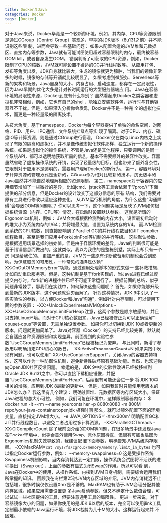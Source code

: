 ```yaml
---
title: Docker与Java
categories: Docker
tags: [Docker]
---
```


对于Java来说，Docker毕竟是一个较新的环境，例如，其内存、CPU等资源限制是通过CGroup（Control Group）实现的，早期的JDK版本（8u131之前）并不能识别这些限
制，进而会导致一些基础问题：
如果未配置合适的JVM堆和元数据区、直接内存等参数，Java就有可能试图使用超过容器限制的内存，最终被容器OOM kill，或者自身发生OOM。
错误判断了可获取的CPU资源，例如，Docker限制了CPU的核数，JVM就可能设置不合适的GC并行线程数等。
从应用打包、发布等角度出发，JDK自身就比较大，生成的镜像就更为臃肿，当我们的镜像非常多的时候，镜像的存储等开销就比较明显了。
如果考虑到微服务、Serverless等新的架构和场景，Java自身的大小、内存占用、启动速度，都存在一定局限性，因为Java早期的优化大多是针对长时间运行的大型服务器端应
用。
Java在容器环境的局限性来源，Docker到底有什么特别？
虽然看起来Docker之类容器和虚拟机非常相似，例如，它也有自己的shell，能独立安装软件包，运行时与其他容器互不干扰。但是，如果深入分析你会发现，Docker并不是一种完
全的虚拟化技术，而更是一种轻量级的隔离技术。
<!--more-->

从技术角度，基于namespace，Docker为每个容器提供了单独的命名空间，对网络、PID、用户、IPC通信、文件系统挂载点等实
现了隔离。对于CPU、内存、磁盘IO等计算资源，则是通过CGroup进行管理。
Docker仅在类似Linux内核之上实现了有限的隔离和虚拟化，并不是像传统虚拟化软件那样，独立运行一个新的操作系统。如果是虚拟化的操作系统，不管是Java还是其他程序，只要调用的是同一个系统API，都可以透明地获取所需的信息，基本不需要额外的兼容性改变。容器虽然省略了虚拟操作系统的开销，实现了轻量级的目标，但也带来了额外复杂性，它限制对于应用不是透明的，需要用户理解Docker的新行为。
第一，容器环境对于计算资源的管理方式是全新的，CGroup作为相对比较新的技术，历史版本的Java显然并不能自然地理解相应的资源限制。
第二，namespace对于容器内的应用细节增加了一些微妙的差异，比如jcmd、jstack等工具会依赖于“/proc//”下面提供的部分信息，但是Docker的设计改变了这部分信息的原有
结构，我们需要对原有工具进行修改以适应这种变化。
从JVM运行机制的角度，为什么这些“沟通障碍”会导致OOM等问题呢？
你可以思考一下，这个问题实际是反映了JVM如何根据系统资源（内存、CPU等）情况，在启动时设置默认参数。
这就是所谓的Ergonomics机制，例如：
JVM会大概根据检测到的内存大小，设置最初启动时的堆大小为系统内存的1/64；并将堆最大值，设置为系统内存的1/4。
而JVM检测到系统的CPU核数，则直接影响到了Parallel GC的并行线程数目和JIT complier线程数目，甚至是我们应用中ForkJoinPool等机制的并行等级。
这些默认参数，是根据通用场景选择的初始值。但是由于容器环境的差异，Java的判断很可能是基于错误信息而做出的。这就类似，我以为我住的是整栋别墅，实际上却只有一个房
间是给我住的。
更加严重的是，JVM的一些原有诊断或备用机制也会受到影响。为保证服务的可用性，一种常见的选择是依赖“-XX:OnOutOfMemoryError”功能，通过调用处理脚本的形式来做一
些补救措施，比如自动重启服务等。但是，这种机制是基于fork实现的，当Java进程已经过度提交内存时，fork新的进程往往已经不可能正常运行了。
根据前面的总结，似乎问题非常棘手，那我们在实践中，如何解决这些问题呢？
首先，如果你能够升级到最新的JDK版本，这个问题就迎刃而解了。
针对这种情况，JDK 9中引入了一些实验性的参数，以方便Docker和Java“沟通”，例如针对内存限制，可以使用下面的参数设置：
-XX:+UnlockExperimentalVMOptions
-XX:+UseCGroupMemoryLimitForHeap
注意，这两个参数是顺序敏感的，并且只支持Linux环境。而对于CPU核心数限定，Java已经被修正为可以正确理解“–cpuset-cpus”等设置，无需单独设置参数。
如果你可以切换到JDK 10或者更新的版本，问题就更加简单了。Java对容器（Docker）的支持已经比较完善，默认就会自适应各种资源限制和实现差异。前面提到的实验性参
数“UseCGroupMemoryLimitForHeap”已经被标记为废弃。
与此同时，新增了参数用以明确指定CPU核心的数目。
-XX:ActiveProcessorCount=N
如果实践中发现有问题，也可以使用“-XX:-UseContainerSupport”，关闭Java的容器支持特性，这可以作为一种防御性机制，避免新特性破坏原有基础功能。当然，也欢迎你
向OpenJDK社区反馈问题。
幸运的是，JDK 9中的实验性改进已经被移植到Oracle JDK 8u131之中，你可以直接下载相应镜像，并配置“UseCGroupMemoryLimitForHeap”，后续很有可能还会进一步
将JDK 10中相关的增强，应用到JDK 8最新的更新中。
但是，如果我暂时只能使用老版本的JDK怎么办？
我这里有几个建议：
明确设置堆、元数据区等内存区域大小，保证Java进程的总大小可控。
例如，我们可能在环境中，这样限制容器内存：
$ docker run -it --rm --name yourcontainer -p 8080:8080 -m 800M repo/your-java-container:openjdk
极客时间
那么，就可以额外配置下面的环境变量，直接指定JVM堆大小。
-e JAVA_OPTIONS='-Xmx300m'
明确配置GC和JIT并行线程数目，以避免二者占用过多计算资源。
-XX:ParallelGCThreads
-XX:CICompilerCount
除了我前面介绍的OOM等问题，在很多场景中还发现Java在Docker环境中，似乎会意外使用Swap。具体原因待查，但很有可能也是因为Ergonomics机制失效导致的，我建议配
置下面参数，明确告知JVM系统内存限额。
-XX:MaxRAM=`cat /sys/fs/cgroup/memory/memory.limit_in_bytes`
也可以指定Docker运行参数，例如：
--memory-swappiness=0
这是受操作系统Swappiness机制影响，当内存消耗达到一定门限，操作系统会试图将不活跃的进程换出（Swap out），上面的参数有显式关闭Swap的作用。所以可以看
到，Java在Docker中的使用，从操作系统、内核到JVM自身机制，需要综合运用我们所掌握的知识。
回顾我在专栏第25讲JVM内存区域的介绍，JVM内存消耗远不止包括堆，很多时候仅仅设置Xmx是不够的，MaxRAM也有助于JVM合理分配其他内存区域。如果应用需要设置更
多Java启动参数，但又不确定什么数值合理，可以试试一些社区提供的工具，但要注意通用工具的局限性。
更进一步来说，对于容器镜像大小的问题，如果你使用的是JDK 9以后的版本，完全可以使用jlink工具定制最小依赖的Java运行环境，将JDK裁剪为几十M的大小，这样运行起来并
不困难。